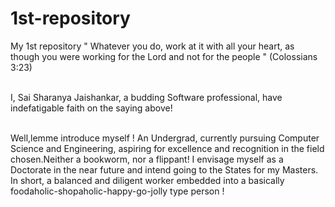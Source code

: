 # 1st-repository
My 1st repository
" Whatever you do, work at it with all your heart, as though you were working for the Lord and not for the people " (Colossians 3:23)

<br>I, Sai Sharanya Jaishankar, a budding Software professional,  have indefatigable faith on the saying above!

<br>Well,lemme introduce myself ! An Undergrad, currently pursuing Computer Science and Engineering, aspiring for excellence and recognition in the field chosen.Neither a bookworm, nor a flippant! I envisage myself as a Doctorate in the near future and intend going to the States for my Masters.
<br>In short, a balanced and diligent worker embedded into a basically foodaholic-shopaholic-happy-go-jolly type person !
